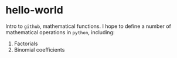 # hello-world
Intro to `github`, mathematical functions. I hope to define a number of mathematical operations in `python`, including:
1. Factorials
2. Binomial coefficients
